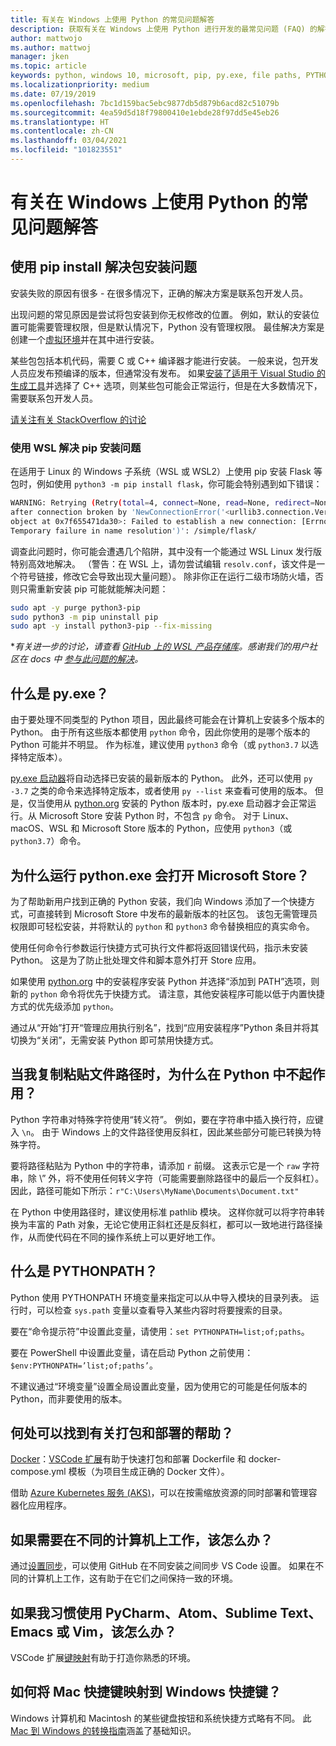 ```yaml
---
title: 有关在 Windows 上使用 Python 的常见问题解答
description: 获取有关在 Windows 上使用 Python 进行开发的最常见问题 (FAQ) 的解答。
author: mattwojo
ms.author: mattwoj
manager: jken
ms.topic: article
keywords: python, windows 10, microsoft, pip, py.exe, file paths, PYTHONPATH, python deployment, python packaging
ms.localizationpriority: medium
ms.date: 07/19/2019
ms.openlocfilehash: 7bc1d159bac5ebc9877db5d879b6acd82c51079b
ms.sourcegitcommit: 4ea59d5d18f79800410e1ebde28f97dd5e45eb26
ms.translationtype: HT
ms.contentlocale: zh-CN
ms.lasthandoff: 03/04/2021
ms.locfileid: "101823551"
---
```

# <a name="frequently-asked-questions-about-using-python-on-windows"></a>有关在 Windows 上使用 Python 的常见问题解答

## <a name="trouble-installing-a-package-with-pip-install"></a>使用 pip install 解决包安装问题

安装失败的原因有很多 - 在很多情况下，正确的解决方案是联系包开发人员。

出现问题的常见原因是尝试将包安装到你无权修改的位置。 例如，默认的安装位置可能需要管理权限，但是默认情况下，Python 没有管理权限。 最佳解决方案是创建一个[虚拟环境](./web-frameworks.md#create-a-virtual-environment)并在其中进行安装。

某些包包括本机代码，需要 C 或 C++ 编译器才能进行安装。 一般来说，包开发人员应发布预编译的版本，但通常没有发布。 如果[安装了适用于 Visual Studio 的生成工具](https://visualstudio.microsoft.com/downloads/#build-tools-for-visual-studio-2019)并选择了 C++ 选项，则某些包可能会正常运行，但是在大多数情况下，需要联系包开发人员。

[请关注有关 StackOverflow 的讨论](https://stackoverflow.com/questions/4750806/how-do-i-install-pip-on-windows/12476379)

### <a name="trouble-installing-pip-with-wsl"></a>使用 WSL 解决 pip 安装问题

在适用于 Linux 的 Windows 子系统（WSL 或 WSL2）上使用 pip 安装 Flask 等包时，例如使用 `python3 -m pip install flask`，你可能会特别遇到如下错误：

```bash
WARNING: Retrying (Retry(total=4, connect=None, read=None, redirect=None, status=None))
after connection broken by 'NewConnectionError('<urllib3.connection.VerifiedHTTPSConnection
object at 0x7f655471da30>: Failed to establish a new connection: [Errno -3]
Temporary failure in name resolution')': /simple/flask/
```

调查此问题时，你可能会遭遇几个陷阱，其中没有一个能通过 WSL Linux 发行版特别高效地解决。 （警告：在 WSL 上，请勿尝试编辑 `resolv.conf`，该文件是一个符号链接，修改它会导致出现大量问题）。 除非你正在运行二级市场防火墙，否则只需重新安装 pip 可能就能解决问题：

```bash
sudo apt -y purge python3-pip
sudo python3 -m pip uninstall pip
sudo apt -y install python3-pip --fix-missing
```

**有关进一步的讨论，请查看 [GitHub 上的 WSL 产品存储库](https://github.com/microsoft/WSL/issues/4020)。感谢我们的用户社区在 docs 中 [参与此问题的解决](https://github.com/MicrosoftDocs/windows-uwp/issues/2679)。*

## <a name="what-is-pyexe"></a>什么是 py.exe？

由于要处理不同类型的 Python 项目，因此最终可能会在计算机上安装多个版本的 Python。 由于所有这些版本都使用 `python` 命令，因此你使用的是哪个版本的 Python 可能并不明显。 作为标准，建议使用 `python3` 命令（或 `python3.7` 以选择特定版本）。

[py.exe 启动器](https://docs.python.org/3/using/windows.html#launcher)将自动选择已安装的最新版本的 Python。 此外，还可以使用 `py -3.7` 之类的命令来选择特定版本，或者使用 `py --list` 来查看可使用的版本。 但是，仅当使用从 [python.org](https://www.python.org/downloads/windows/) 安装的 Python 版本时，py.exe 启动器才会正常运行。从 Microsoft Store 安装 Python 时，不包含 `py` 命令。 对于 Linux、macOS、WSL 和 Microsoft Store 版本的 Python，应使用 `python3`（或 `python3.7`）命令。

## <a name="why-does-running-pythonexe-open-the-microsoft-store"></a>为什么运行 python.exe 会打开 Microsoft Store？

为了帮助新用户找到正确的 Python 安装，我们向 Windows 添加了一个快捷方式，可直接转到 Microsoft Store 中发布的最新版本的社区包。 该包无需管理员权限即可轻松安装，并将默认的 `python` 和 `python3` 命令替换相应的真实命令。

使用任何命令行参数运行快捷方式可执行文件都将返回错误代码，指示未安装 Python。 这是为了防止批处理文件和脚本意外打开 Store 应用。

如果使用 [python.org](https://www.python.org/downloads/windows/) 中的安装程序安装 Python 并选择“添加到 PATH”选项，则新的 `python` 命令将优先于快捷方式。 请注意，其他安装程序可能以低于内置快捷方式的优先级添加 `python`。

通过从“开始”打开“管理应用执行别名”，找到“应用安装程序”Python 条目并将其切换为“关闭”，无需安装 Python 即可禁用快捷方式。

## <a name="why-dont-file-paths-work-in-python-when-i-copy-paste-them"></a>当我复制粘贴文件路径时，为什么在 Python 中不起作用？

Python 字符串对特殊字符使用“转义符”。 例如，要在字符串中插入换行符，应键入 `\n`。 由于 Windows 上的文件路径使用反斜杠，因此某些部分可能已转换为特殊字符。

要将路径粘贴为 Python 中的字符串，请添加 `r` 前缀。 这表示它是一个 `raw` 字符串，除 \” 外，将不使用任何转义字符（可能需要删除路径中的最后一个反斜杠）。 因此，路径可能如下所示：`r"C:\Users\MyName\Documents\Document.txt"`

在 Python 中使用路径时，建议使用标准 pathlib 模块。 这样你就可以将字符串转换为丰富的 Path 对象，无论它使用正斜杠还是反斜杠，都可以一致地进行路径操作，从而使代码在不同的操作系统上可以更好地工作。

## <a name="what-is-pythonpath"></a>什么是 PYTHONPATH？

Python 使用 PYTHONPATH 环境变量来指定可以从中导入模块的目录列表。 运行时，可以检查 `sys.path` 变量以查看导入某些内容时将要搜索的目录。

要在“命令提示符”中设置此变量，请使用：`set PYTHONPATH=list;of;paths`。

要在 PowerShell 中设置此变量，请在启动 Python 之前使用：`$env:PYTHONPATH=’list;of;paths’`。

不建议通过“环境变量”设置全局设置此变量，因为使用它的可能是任何版本的 Python，而非要使用的版本。

## <a name="where-can-i-find-help-with-packaging-and-deployment"></a>何处可以找到有关打包和部署的帮助？

[Docker](https://code.visualstudio.com/docs/azure/docker)：[VSCode 扩展](https://code.visualstudio.com/docs/azure/docker)有助于快速打包和部署 Dockerfile 和 docker-compose.yml 模板（为项目生成正确的 Docker 文件）。

借助 [Azure Kubernetes 服务 (AKS)](/azure/aks/)，可以在按需缩放资源的同时部署和管理容器化应用程序。

## <a name="what-if-i-need-to-work-across-different-machines"></a>如果需要在不同的计算机上工作，该怎么办？

通过[设置同步](https://marketplace.visualstudio.com/items?itemName=Shan.code-settings-sync)，可以使用 GitHub 在不同安装之间同步 VS Code 设置。 如果在不同的计算机上工作，这有助于在它们之间保持一致的环境。

## <a name="what-if-im-used-to-using-pycharm-atom-sublime-text-emacs-or-vim"></a>如果我习惯使用 PyCharm、Atom、Sublime Text、Emacs 或 Vim，该怎么办？

VSCode 扩展[键映射](https://marketplace.visualstudio.com/search?target=VSCode&category=Keymaps&sortBy=Downloads)有助于打造你熟悉的环境。

## <a name="how-do-mac-shortcut-keys-map-to-windows-shortcut-keys"></a>如何将 Mac 快捷键映射到 Windows 快捷键？

Windows 计算机和 Macintosh 的某些键盘按钮和系统快捷方式略有不同。 此 [Mac 到 Windows 的转换指南](../dev-environment/mac-to-windows.md)涵盖了基础知识。
